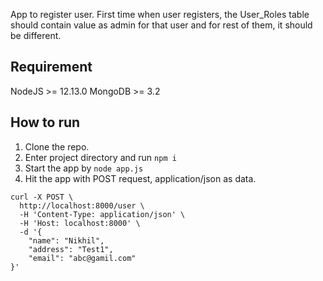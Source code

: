 App to register user. First time when user registers, the User_Roles table should contain value as admin for that user and for rest of them, it should be different.

## Requirement ##

NodeJS >= 12.13.0
MongoDB >= 3.2 

## How to run ##
1. Clone the repo. 
2. Enter project directory and run `npm i`
3. Start the app by `node app.js`
3. Hit the app with POST request, application/json as data.
```
curl -X POST \
  http://localhost:8000/user \
  -H 'Content-Type: application/json' \
  -H 'Host: localhost:8000' \
  -d '{
    "name": "Nikhil",
    "address": "Test1",
    "email": "abc@gamil.com"
}'
```
